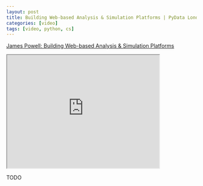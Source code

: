 ```yaml
---
layout: post
title: Building Web-based Analysis & Simulation Platforms | PyData London 2017
categories: [video]
tags: [video, python, cs]
---
```


[James Powell: Building Web-based Analysis & Simulation Platforms](https://www.youtube.com/watch?v=eEXKIp8h0T0)


<!--more-->

<iframe width="80%" height="300px"
src="https://www.youtube.com/embed/eEXKIp8h0T0">
</iframe>

TODO